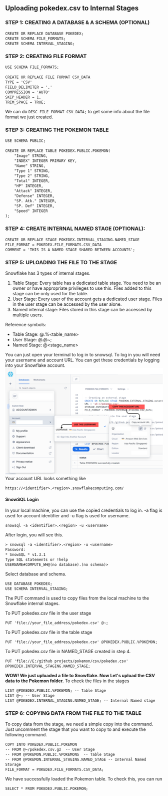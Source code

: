 ## Uploading pokedex.csv to Internal Stages

### STEP 1: CREATING A DATABASE & A SCHEMA (OPTIONAL)
```
CREATE OR REPLACE DATABASE POKEDEX;
CREATE SCHEMA FILE_FORMATS;
CREATE SCHEMA INTERVAL_STAGING;
```
### STEP 2: CREATING FILE FORMAT
```
USE SCHEMA FILE_FORMATS;

CREATE OR REPLACE FILE FORMAT CSV_DATA
TYPE = 'CSV'
FIELD_DELIMITER = ','
COMPRESSION = 'AUTO'
SKIP_HEADER = 1,
TRIM_SPACE = TRUE;
```

We can do `DESC FILE FORMAT CSV_DATA;` to get some info about the file format we just created. 

### STEP 3: CREATING THE POKEMON TABLE
```
USE SCHEMA PUBLIC;

CREATE OR REPLACE TABLE POKEDEX.PUBLIC.POKEMON(
    "Image" STRING,
    "INDEX" INTEGER PRIMARY KEY,
    "Name" STRING,
    "Type 1" STRING,
    "Type 2" STRING,
    "Total" INTEGER,
    "HP" INTEGER,
    "Attack" INTEGER,
    "Defense" INTEGER,
    "SP. Atk." INTEGER,
    "SP. Def" INTEGER,
    "Speed" INTEGER
);
```

### STEP 4: CREATE INTERNAL NAMED STAGE (OPTIONAL): 
```
CREATE OR REPLACE STAGE POKEDEX.INTERVAL_STAGING.NAMED_STAGE
FILE_FORMAT = POKEDEX.FILE_FORMATS.CSV_DATA
COMMENT = 'THIS IS A NAMED STAGE SHARED BETWEEN ACCOUNTS';
```

### STEP 5: UPLOADING THE FILE TO THE STAGE
Snowflake has 3 types of internal stages. 
1. Table Stage: Every table has a dedicated table stage. You need to be an owner or have appropriate privileges to use this. Files added to this stage can be only used for the table.
2. User Stage: Every user of the account gets a dedicated user stage. Files in the user stage can be accessed by the user alone.
3. Named internal stage: Files stored in this stage can be accessed by multiple users.

Reference symbols: 
- Table Stage: @<namespace>.%<table_name>
- User Stage: @<namespace>.@~;
- Named Stage: @<stage_name>


You can just open your terminal to log in to snowsql. To log in you will need your username and account URL. You can get these credentials by logging into your Snowflake account. 
![Account](https://github.com/Ballal65/Snowflake-csv-upload-with-internal-and-external-staging/raw/main/screenshot.png)
Your account URL looks something like
```
https://<identifier>.<region>.snowflakecomputing.com/
```
#### SnowSQL Login
In your local machine, you can use the copied credentials to log in. -a flag is used for account identifier and -u flag is used for username.
```
snowsql -a <identifier>.<region> -u <username>
```
After login, you will see this. 

```
> snowsql -a <identifier>.<region> -u <username>
Password:
* SnowSQL * v1.3.1
Type SQL statements or !help
USERNAME#COMPUTE_WH@(no database).(no schema)>
```
Select database and schema. 
```
USE DATABASE POKEDEX;
USE SCHEMA INTERVAL_STAGING;
```
The PUT command is used to copy files from the local machine to the Snowflake internal stages. 

To PUT pokedex.csv file in the user stage
```
PUT 'file://your_file_address/pokedex.csv' @~;
```

To PUT pokedex.csv file in the table stage 
```
PUT 'file://your_file_address/pokedex.csv' @POKEDEX.PUBLIC.%POKEMON;
```

To PUT pokedex.csv file in NAMED_STAGE created in step 4.
```
PUT 'file://E:/github projects/pokemon/csv/pokedex.csv' @POKEDEX.INTERVAL_STAGING.NAMED_STAGE;
```

**WOW! We just uploaded a file to Snowflake. Now Let's upload the CSV data to the Pokemon folder.**
To check the files in the stages
```
LIST @POKEDEX.PUBLIC.%POKEMON; -- Table Stage
LIST @~; -- User Stage
LIST @POKEDEX.INTERNAL_STAGING.NAMED_STAGE; -- Internal Named stage
```

### STEP 6: COPYING DATA FROM THE FILE TO THE TABLE
To copy data from the stage, we need a simple copy into the command. Just uncomment the stage that you want to copy to and execute the following command. 
```
COPY INTO POKEDEX.PUBLIC.POKEMON
-- FROM @~/pokedex.csv.gz  -- User Stage
-- FROM @POKEMON.PUBLIC.%POKEMONS  -- Table Stage
-- FROM @POKEMON.INTERNAL_STAGING.NAMED_STAGE -- Internal Named Storage
FILE_FORMAT = POKEDEX.FILE_FORMATS.CSV_DATA;
```

We have successfully loaded the Pokemon table. To check this, you can run
```
SELECT * FROM POKEDEX.PUBLIC.POKEMON;
```
